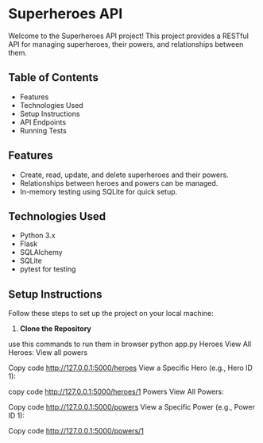 # Superheroes API

Welcome to the Superheroes API project! This project provides a RESTful API for managing superheroes, their powers, and relationships between them.

## Table of Contents

- Features
- Technologies Used
- Setup Instructions
- API Endpoints
- Running Tests

## Features

- Create, read, update, and delete superheroes and their powers.
- Relationships between heroes and powers can be managed.
- In-memory testing using SQLite for quick setup.

## Technologies Used

- Python 3.x
- Flask
- SQLAlchemy
- SQLite
- pytest for testing

## Setup Instructions

Follow these steps to set up the project on your local machine:

1. **Clone the Repository**

use  this commands to run them in browser
python app.py
Heroes
View All Heroes:
View all powers

Copy code
http://127.0.0.1:5000/heroes
View a Specific Hero (e.g., Hero ID 1):


copy code
http://127.0.0.1:5000/heroes/1
Powers
View All Powers:


Copy code
http://127.0.0.1:5000/powers
View a Specific Power (e.g., Power ID 1):


Copy code
http://127.0.0.1:5000/powers/1